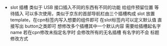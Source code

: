 - slot 插槽
  类似于 USB 接口插入不同的东西有不同的功能
  给组件预留位置 等待插入
  可以多次使用，类似于京东的首部导航栏由三个插槽构成
  slot 放置 template，在cpn标签内写入想要的组件即可
  在slot标签内可以定义默认值 直接写出 button之类即可
  想修改多个插槽其中一个默认内容 需要给插槽起名字 name
  若在cpn修改未指定名字时 会修改所有的无名插槽 有名字的不会
  <span slot="mid">标题</span> 修改方式
